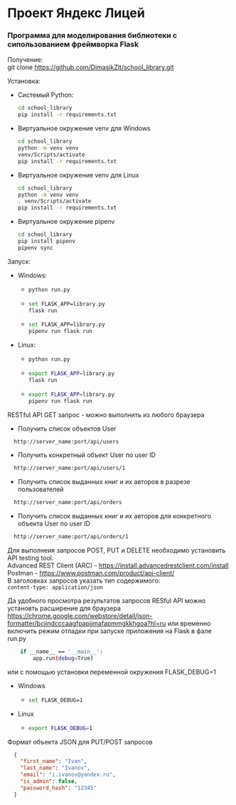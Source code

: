 # Проект Яндекс Лицей
### Программа для моделирования библиотеки с сипользованием фреймворка Flask

Получение:  
git clone https://github.com/DimasikZlt/school_library.git

Установка:
* Системый Python: 
  ```bash
  cd school_library
  pip install -r requirements.txt
  ```
* Виртуальное окружение venv для Windows
  ```bash
  cd school_library
  python -m venv venv
  venv/Scripts/activate
  pip install -r requirements.txt
  ```
* Виртуальное окружение venv для Linux
  ```bash
  cd school_library
  python -m venv venv
  . venv/Scripts/activate
  pip install -r requirements.txt
  ```
    
* Виртуальное окружение pipenv
  ```bash
  cd school_library
  pip install pipenv
  pipenv sync
  ```
  
Запуск:
* Windows:
  + ```bash
    python run.py
    ```
  + ```bash
    set FLASK_APP=library.py
    flask run
    ```
  + ```bash
    set FLASK_APP=library.py
    pipenv run flask run
    ```
* Linux:
  + ```bash
    python run.py
    ```
  + ```bash
    export FLASK_APP=library.py
    flask run
    ```
  + ```bash
    export FLASK_APP=library.py
    pipenv run flask run
    ```

RESTful API
GET запрос - можно выполнить из любого браузера
* Получить список объектов User
```bash
  http://server_name:port/api/users
```
* Получить конкретный объект User по user ID
```bash
  http://server_name:port/api/users/1
```
* Получить список выданных книг и их авторов в разрезе пользователей
```bash
  http://server_name:port/api/orders
```
* Получить список выданных книг и их авторов для конкретного объекта User по user ID
```bash
  http://server_name:port/api/orders/1
```
Для выполнеия запросов POST, PUT и DELETE необходимо установить API testing tool.  
Advanced REST Client (ARC) - https://install.advancedrestclient.com/install  
Postman - https://www.postman.com/product/api-client/  
В заголовках запросов указать тип содержимого:   
```content-type: application/json```

Да удобного просмотра результатов запросов RESful API можно установть расширение для браузера  
https://chrome.google.com/webstore/detail/json-formatter/bcjindcccaagfpapjjmafapmmgkkhgoa?hl=ru
или временно включить режим отладки при запуске приложения на Flask в фале run.py
```bash
    if __name__ == '__main__':
        app.run(debug=True)
```
или с помощью установки переменной окружения FLASK_DEBUG=1
* Windows
  + ```bash
    set FLASK_DEBUG=1
    ```
* Linux
  + ```bash
    export FLASK_DEBUG=1
    ```
    
Формат объекта JSON для PUT/POST запросов  
```json
  {
    "first_name": "Ivan",
    "last_name": "Ivanov",
    "email": "i.ivanov@yandex.ru",
    "is_admin": false,
    "password_hash": "12345" 
  }
```